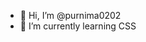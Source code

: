 - 👋 Hi, I’m @purnima0202
- 🌱 I’m currently learning CSS

<!---
purnima0202/purnima0202 is a ✨ special ✨ repository because its `README.md` (this file) appears on your GitHub profile.
You can click the Preview link to take a look at your changes.
--->
